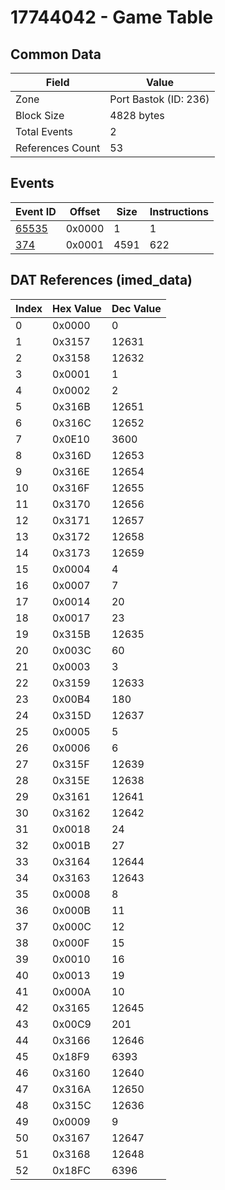 # 17744042 - Game Table

## Common Data

| Field            | Value                 |
|------------------|-----------------------|
| Zone             | Port Bastok (ID: 236) |
| Block Size       | 4828 bytes            |
| Total Events     | 2                     |
| References Count | 53                    |

## Events

| Event ID            | Offset   |   Size |   Instructions |
|---------------------|----------|--------|----------------|
| [65535](./65535.md) | 0x0000   |      1 |              1 |
| [374](./374.md)     | 0x0001   |   4591 |            622 |

## DAT References (imed_data)

|   Index | Hex Value   |   Dec Value |
|---------|-------------|-------------|
|       0 | 0x0000      |           0 |
|       1 | 0x3157      |       12631 |
|       2 | 0x3158      |       12632 |
|       3 | 0x0001      |           1 |
|       4 | 0x0002      |           2 |
|       5 | 0x316B      |       12651 |
|       6 | 0x316C      |       12652 |
|       7 | 0x0E10      |        3600 |
|       8 | 0x316D      |       12653 |
|       9 | 0x316E      |       12654 |
|      10 | 0x316F      |       12655 |
|      11 | 0x3170      |       12656 |
|      12 | 0x3171      |       12657 |
|      13 | 0x3172      |       12658 |
|      14 | 0x3173      |       12659 |
|      15 | 0x0004      |           4 |
|      16 | 0x0007      |           7 |
|      17 | 0x0014      |          20 |
|      18 | 0x0017      |          23 |
|      19 | 0x315B      |       12635 |
|      20 | 0x003C      |          60 |
|      21 | 0x0003      |           3 |
|      22 | 0x3159      |       12633 |
|      23 | 0x00B4      |         180 |
|      24 | 0x315D      |       12637 |
|      25 | 0x0005      |           5 |
|      26 | 0x0006      |           6 |
|      27 | 0x315F      |       12639 |
|      28 | 0x315E      |       12638 |
|      29 | 0x3161      |       12641 |
|      30 | 0x3162      |       12642 |
|      31 | 0x0018      |          24 |
|      32 | 0x001B      |          27 |
|      33 | 0x3164      |       12644 |
|      34 | 0x3163      |       12643 |
|      35 | 0x0008      |           8 |
|      36 | 0x000B      |          11 |
|      37 | 0x000C      |          12 |
|      38 | 0x000F      |          15 |
|      39 | 0x0010      |          16 |
|      40 | 0x0013      |          19 |
|      41 | 0x000A      |          10 |
|      42 | 0x3165      |       12645 |
|      43 | 0x00C9      |         201 |
|      44 | 0x3166      |       12646 |
|      45 | 0x18F9      |        6393 |
|      46 | 0x3160      |       12640 |
|      47 | 0x316A      |       12650 |
|      48 | 0x315C      |       12636 |
|      49 | 0x0009      |           9 |
|      50 | 0x3167      |       12647 |
|      51 | 0x3168      |       12648 |
|      52 | 0x18FC      |        6396 |
